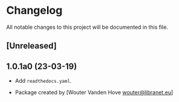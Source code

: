 # Changelog

All notable changes to this project will be documented in this file.

## [Unreleased]


## 1.0.1a0 (23-03-19)

- Add ``readthedocs.yaml``.

- Package created by [Wouter Vanden Hove <wouter@libranet.eu>]
